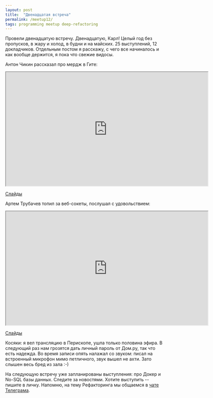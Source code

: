 ```yaml
---
layout: post
title:  "Двенадцатая встреча"
permalink: /meetup12/
tags: programming meetup deep-refactoring
---
```


Провели двенадцатую встречу. Двенадцатую, Карл! Целый год без пропусков, в жару
и холод, в будни и на майских. 25 выступлений, 12 докладчиков. Отдельным постом
я расскажу, с чего все начиналось и как вообще держится, я пока что свежие
видосы.

Антон Чикин рассказал про мердж в Гите:

<iframe width="640" height="360" src="https://www.youtube.com/embed/Ei2PfAKUkaI"
allowfullscreen></iframe>

[Слайды](https://speakerdeck.com/achikin/git-merge-in-depth)

Артем Трубачев топил за веб-сокеты, послушал с удовольствием:

<iframe width="640" height="360" src="https://www.youtube.com/embed/coitU07ZTsM"
allowfullscreen></iframe>

[Слайды](http://slides.com/artemtrubachev/websocket#/)

Косяки: я вел трансляцию в Перископе, ушла только половина эфира. В следующий
раз нам грозятся дать личный пароль от Дом.ру, так что есть надежда. Во время
записи опять налажал со звуком: писал на встроенный микрофон мимо петличного,
звук вышел не ахти. Зато слышен весь бред из зала :-)

На следующую встречу уже запланированы выступления: про Докер и No-SQL базы
данных. Следите за новостями. Хотите выступить -- пишите в личку. Напомню, на
тему Рефакторинга мы общаемся в
[чате Телеграма](https://telegram.me/deeprefactoring).
